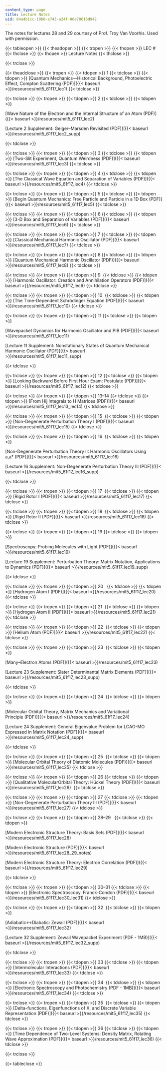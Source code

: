 ```yaml
---
content_type: page
title: Lecture Notes
uid: 84a4b1cc-10b0-e743-a24f-06e70616d942
---
```


The notes for lectures 28 and 29 courtesy of Prof. Troy Van Voorhis. Used with permission. 

{{< tableopen >}}
{{< theadopen >}}
{{< tropen >}}
{{< thopen >}}
LEC #
{{< thclose >}}
{{< thopen >}}
Lecture Notes
{{< thclose >}}

{{< trclose >}}

{{< theadclose >}}
{{< tropen >}}
{{< tdopen >}}
1
{{< tdclose >}}
{{< tdopen >}}
[Quantum Mechanics—Historical Background, Photoelectric Effect, Compton Scattering (PDF)]({{< baseurl >}}/resources/mit5_61f17_lec1)
{{< tdclose >}}

{{< trclose >}}
{{< tropen >}}
{{< tdopen >}}
2
{{< tdclose >}}
{{< tdopen >}}


[Wave Nature of the Electron and the Internal Structure of an Atom (PDF)]({{< baseurl >}}/resources/mit5_61f17_lec2)

[Lecture 2 Supplement: Geiger–Marsden Revisited (PDF)]({{< baseurl >}}/resources/mit5_61f17_lec2_supp)


{{< tdclose >}}

{{< trclose >}}
{{< tropen >}}
{{< tdopen >}}
3
{{< tdclose >}}
{{< tdopen >}}
[Two-Slit Experiment, Quantum Weirdness (PDF)]({{< baseurl >}}/resources/mit5_61f17_lec3)
{{< tdclose >}}

{{< trclose >}}
{{< tropen >}}
{{< tdopen >}}
4
{{< tdclose >}}
{{< tdopen >}}
[The Classical Wave Equation and Separation of Variables (PDF)]({{< baseurl >}}/resources/mit5_61f17_lec4)
{{< tdclose >}}

{{< trclose >}}
{{< tropen >}}
{{< tdopen >}}
5
{{< tdclose >}}
{{< tdopen >}}
[Begin Quantum Mechanics: Free Particle and Particle in a 1D Box (PDF)]({{< baseurl >}}/resources/mit5_61f17_lec5)
{{< tdclose >}}

{{< trclose >}}
{{< tropen >}}
{{< tdopen >}}
6
{{< tdclose >}}
{{< tdopen >}}
[3-D Box and Separation of Variables (PDF)]({{< baseurl >}}/resources/mit5_61f17_lec6)
{{< tdclose >}}

{{< trclose >}}
{{< tropen >}}
{{< tdopen >}}
7
{{< tdclose >}}
{{< tdopen >}}
[Classical Mechanical Harmonic Oscillator (PDF)]({{< baseurl >}}/resources/mit5_61f17_lec7)
{{< tdclose >}}

{{< trclose >}}
{{< tropen >}}
{{< tdopen >}}
8
{{< tdclose >}}
{{< tdopen >}}
[Quantum Mechanical Harmonic Oscillator (PDF)]({{< baseurl >}}/resources/mit5_61f17_lec8)
{{< tdclose >}}

{{< trclose >}}
{{< tropen >}}
{{< tdopen >}}
9 
{{< tdclose >}}
{{< tdopen >}}
[Harmonic Oscillator: Creation and Annihilation Operators (PDF)]({{< baseurl >}}/resources/mit5_61f17_lec9)
{{< tdclose >}}

{{< trclose >}}
{{< tropen >}}
{{< tdopen >}}
10 
{{< tdclose >}}
{{< tdopen >}}
[The Time-Dependent Schrödinger Equation (PDF)]({{< baseurl >}}/resources/mit5_61f17_lec10)
{{< tdclose >}}

{{< trclose >}}
{{< tropen >}}
{{< tdopen >}}
11
{{< tdclose >}}
{{< tdopen >}}


[Wavepacket Dynamics for Harmonic Oscillator and PIB (PDF)]({{< baseurl >}}/resources/mit5_61f17_lec11)

[Lecture 11 Supplement: Nonstationary States of Quantum Mechanical Harmonic Oscillator (PDF)]({{< baseurl >}}/resources/mit5_61f17_lec11_supp)


{{< tdclose >}}

{{< trclose >}}
{{< tropen >}}
{{< tdopen >}}
12
{{< tdclose >}}
{{< tdopen >}}
[Looking Backward Before First Hour Exam: Postulate (PDF)]({{< baseurl >}}/resources/mit5_61f17_lec12)
{{< tdclose >}}

{{< trclose >}}
{{< tropen >}}
{{< tdopen >}}
13–14
{{< tdclose >}}
{{< tdopen >}}
[From Hij Integrals to H Matrices (PDF)]({{< baseurl >}}/resources/mit5_61f17_lec13_lec14)
{{< tdclose >}}

{{< trclose >}}
{{< tropen >}}
{{< tdopen >}}
15 
{{< tdclose >}}
{{< tdopen >}}
[Non-Degenerate Perturbation Theory I (PDF)]({{< baseurl >}}/resources/mit5_61f17_lec15)
{{< tdclose >}}

{{< trclose >}}
{{< tropen >}}
{{< tdopen >}}
16 
{{< tdclose >}}
{{< tdopen >}}


[Non-Degenerate Perturbation Theory II: Harmonic Oscillators Using a,a† (PDF)]({{< baseurl >}}/resources/mit5_61f17_lec16)

[Lecture 16 Supplement: Non-Degenerate Perturbation Theory III (PDF)]({{< baseurl >}}/resources/mit5_61f17_lec16_supp)


{{< tdclose >}}

{{< trclose >}}
{{< tropen >}}
{{< tdopen >}}
17 
{{< tdclose >}}
{{< tdopen >}}
[Rigid Rotor I (PDF)]({{< baseurl >}}/resources/mit5_61f17_lec17)
{{< tdclose >}}

{{< trclose >}}
{{< tropen >}}
{{< tdopen >}}
18 
{{< tdclose >}}
{{< tdopen >}}
[Rigid Rotor II (PDF)]({{< baseurl >}}/resources/mit5_61f17_lec18) 
{{< tdclose >}}

{{< trclose >}}
{{< tropen >}}
{{< tdopen >}}
19
{{< tdclose >}}
{{< tdopen >}}


[Spectroscopy: Probing Molecules with Light (PDF)]({{< baseurl >}}/resources/mit5_61f17_lec19) 

[Lecture 19 Supplement: Perturbation Theory: Matrix Notation, Applications to Dynamics (PDF)]({{< baseurl >}}/resources/mit5_61f17_lec19_supp)


{{< tdclose >}}

{{< trclose >}}
{{< tropen >}}
{{< tdopen >}}
20  
{{< tdclose >}}
{{< tdopen >}}
[Hydrogen Atom I (PDF)]({{< baseurl >}}/resources/mit5_61f17_lec20) 
{{< tdclose >}}

{{< trclose >}}
{{< tropen >}}
{{< tdopen >}}
21 
{{< tdclose >}}
{{< tdopen >}}
[Hydrogen Atom II (PDF)]({{< baseurl >}}/resources/mit5_61f17_lec21)
{{< tdclose >}}

{{< trclose >}}
{{< tropen >}}
{{< tdopen >}}
22 
{{< tdclose >}}
{{< tdopen >}}
[Helium Atom (PDF)]({{< baseurl >}}/resources/mit5_61f17_lec22)
{{< tdclose >}}

{{< trclose >}}
{{< tropen >}}
{{< tdopen >}}
23 
{{< tdclose >}}
{{< tdopen >}}


[Many–Electron Atoms (PDF)]({{< baseurl >}}/resources/mit5_61f17_lec23)

[Lecture 23 Supplement: Slater Determinantal Matrix Elements (PDF)]({{< baseurl >}}/resources/mit5_61f17_lec23_supp)


{{< tdclose >}}

{{< trclose >}}
{{< tropen >}}
{{< tdopen >}}
24 
{{< tdclose >}}
{{< tdopen >}}


[Molecular Orbital Theory, Matrix Mechanics and Variational Principle (PDF)]({{< baseurl >}}/resources/mit5_61f17_lec24) 

[Lecture 24 Supplement: General Eigenvalue Problem for LCAO-MO Expressed in Matrix Notation (PDF)]({{< baseurl >}}/resources/mit5_61f17_lec24_supp)


{{< tdclose >}}

{{< trclose >}}
{{< tropen >}}
{{< tdopen >}}
25 
{{< tdclose >}}
{{< tdopen >}}
[Molecular Orbital Theory of Diatomic Molecules (PDF)]({{< baseurl >}}/resources/mit5_61f17_lec25)
{{< tdclose >}}

{{< trclose >}}
{{< tropen >}}
{{< tdopen >}}
26
{{< tdclose >}}
{{< tdopen >}}
[Qualitative MolecularOrbital Theory: Hückel Theory (PDF)]({{< baseurl >}}/resources/mit5_61f17_lec26) 
{{< tdclose >}}

{{< trclose >}}
{{< tropen >}}
{{< tdopen >}}
27
{{< tdclose >}}
{{< tdopen >}}
[Non-Degenerate Perturbation Theory III (PDF)]({{< baseurl >}}/resources/mit5_61f17_lec27)
{{< tdclose >}}

{{< trclose >}}
{{< tropen >}}
{{< tdopen >}}
28–29  
{{< tdclose >}}
{{< tdopen >}}


[Modern Electronic Structure Theory: Basis Sets (PDF)]({{< baseurl >}}/resources/mit5_61f17_lec28) 

[Modern Electronic Structure (PDF)]({{< baseurl >}}/resources/mit5_61f17_lec28_29_notes)

[Modern Electronic Structure Theory: Electron Correlation (PDF)]({{< baseurl >}}/resources/mit5_61f17_lec29)


{{< tdclose >}}

{{< trclose >}}
{{< tropen >}}
{{< tdopen >}}
30–31
{{< tdclose >}}
{{< tdopen >}}
[Electronic Spectroscopy. Franck-Condon (PDF)]({{< baseurl >}}/resources/mit5_61f17_lec30_lec31)
{{< tdclose >}}

{{< trclose >}}
{{< tropen >}}
{{< tdopen >}}
32 
{{< tdclose >}}
{{< tdopen >}}


[Adiabatic↔Diabatic: Zewail (PDF)]({{< baseurl >}}/resources/mit5_61f17_lec32)

[Lecture 32 Supplement: Zewail Wavepacket Experiment (PDF - 1MB)]({{< baseurl >}}/resources/mit5_61f17_lec32_supp)


{{< tdclose >}}

{{< trclose >}}
{{< tropen >}}
{{< tdopen >}}
33
{{< tdclose >}}
{{< tdopen >}}
[Intermolecular Interactions (PDF)]({{< baseurl >}}/resources/mit5_61f17_lec33)
{{< tdclose >}}

{{< trclose >}}
{{< tropen >}}
{{< tdopen >}}
34 
{{< tdclose >}}
{{< tdopen >}}
[Electronic Spectroscopy and Photochemistry (PDF - 1MB)]({{< baseurl >}}/resources/mit5_61f17_lec34)
{{< tdclose >}}

{{< trclose >}}
{{< tropen >}}
{{< tdopen >}}
35 
{{< tdclose >}}
{{< tdopen >}}
[Delta-functions, Eigenfunctions of X, and Discrete Variable Representation (PDF)]({{< baseurl >}}/resources/mit5_61f17_lec35)
{{< tdclose >}}

{{< trclose >}}
{{< tropen >}}
{{< tdopen >}}
36
{{< tdclose >}}
{{< tdopen >}}
[Time Dependence of Two-Level Systems: Density Matrix, Rotating Wave Approximation (PDF)]({{< baseurl >}}/resources/mit5_61f17_lec36)
{{< tdclose >}}

{{< trclose >}}

{{< tableclose >}}
